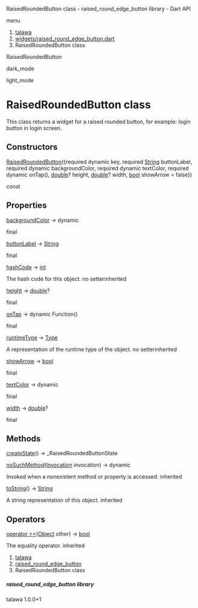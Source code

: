 




RaisedRoundedButton class - raised\_round\_edge\_button library - Dart API







menu

1. [talawa](../index.html)
2. [widgets/raised\_round\_edge\_button.dart](../file-___home_harshil_Desktop_open-source_palisadoes_talawa_lib_widgets_raised_round_edge_button/)
3. RaisedRoundedButton class

RaisedRoundedButton


dark\_mode

light\_mode




# RaisedRoundedButton class


This class returns a widget for a raised rounded button,
for example: login button in login screen.


## Constructors

[RaisedRoundedButton](../file-___home_harshil_Desktop_open-source_palisadoes_talawa_lib_widgets_raised_round_edge_button/RaisedRoundedButton/RaisedRoundedButton.html)({required dynamic key, required [String](https://api.flutter.dev/flutter/dart-core/String-class.html) buttonLabel, required dynamic backgroundColor, required dynamic textColor, required dynamic onTap(), [double](https://api.flutter.dev/flutter/dart-core/double-class.html)? height, [double](https://api.flutter.dev/flutter/dart-core/double-class.html)? width, [bool](https://api.flutter.dev/flutter/dart-core/bool-class.html) showArrow = false})

const



## Properties

[backgroundColor](../file-___home_harshil_Desktop_open-source_palisadoes_talawa_lib_widgets_raised_round_edge_button/RaisedRoundedButton/backgroundColor.html)
→ dynamic

final

[buttonLabel](../file-___home_harshil_Desktop_open-source_palisadoes_talawa_lib_widgets_raised_round_edge_button/RaisedRoundedButton/buttonLabel.html)
→ [String](https://api.flutter.dev/flutter/dart-core/String-class.html)

final

[hashCode](https://api.flutter.dev/flutter/dart-core/Object/hashCode.html)
→ [int](https://api.flutter.dev/flutter/dart-core/int-class.html)

The hash code for this object.
no setterinherited

[height](../file-___home_harshil_Desktop_open-source_palisadoes_talawa_lib_widgets_raised_round_edge_button/RaisedRoundedButton/height.html)
→ [double](https://api.flutter.dev/flutter/dart-core/double-class.html)?

final

[onTap](../file-___home_harshil_Desktop_open-source_palisadoes_talawa_lib_widgets_raised_round_edge_button/RaisedRoundedButton/onTap.html)
→ dynamic Function()

final

[runtimeType](https://api.flutter.dev/flutter/dart-core/Object/runtimeType.html)
→ [Type](https://api.flutter.dev/flutter/dart-core/Type-class.html)

A representation of the runtime type of the object.
no setterinherited

[showArrow](../file-___home_harshil_Desktop_open-source_palisadoes_talawa_lib_widgets_raised_round_edge_button/RaisedRoundedButton/showArrow.html)
→ [bool](https://api.flutter.dev/flutter/dart-core/bool-class.html)

final

[textColor](../file-___home_harshil_Desktop_open-source_palisadoes_talawa_lib_widgets_raised_round_edge_button/RaisedRoundedButton/textColor.html)
→ dynamic

final

[width](../file-___home_harshil_Desktop_open-source_palisadoes_talawa_lib_widgets_raised_round_edge_button/RaisedRoundedButton/width.html)
→ [double](https://api.flutter.dev/flutter/dart-core/double-class.html)?

final



## Methods

[createState](../file-___home_harshil_Desktop_open-source_palisadoes_talawa_lib_widgets_raised_round_edge_button/RaisedRoundedButton/createState.html)()
→ \_RaisedRoundedButtonState



[noSuchMethod](https://api.flutter.dev/flutter/dart-core/Object/noSuchMethod.html)([Invocation](https://api.flutter.dev/flutter/dart-core/Invocation-class.html) invocation)
→ dynamic


Invoked when a nonexistent method or property is accessed.
inherited

[toString](https://api.flutter.dev/flutter/dart-core/Object/toString.html)()
→ [String](https://api.flutter.dev/flutter/dart-core/String-class.html)


A string representation of this object.
inherited



## Operators

[operator ==](https://api.flutter.dev/flutter/dart-core/Object/operator_equals.html)([Object](https://api.flutter.dev/flutter/dart-core/Object-class.html) other)
→ [bool](https://api.flutter.dev/flutter/dart-core/bool-class.html)


The equality operator.
inherited



 


1. [talawa](../index.html)
2. [raised\_round\_edge\_button](../file-___home_harshil_Desktop_open-source_palisadoes_talawa_lib_widgets_raised_round_edge_button/)
3. RaisedRoundedButton class

##### raised\_round\_edge\_button library





talawa
1.0.0+1






